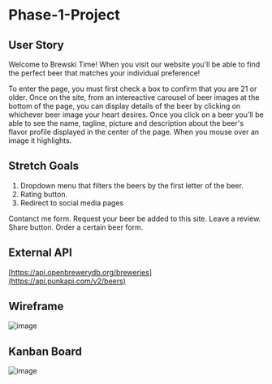 # Phase-1-Project

## User Story
Welcome to Brewski Time! When you visit our website you'll be able to find the perfect beer that matches your individual preference!

To enter the page, you must first check a box to confirm that you are 21 or older. Once on the site, from an intereactive carousel of beer images at the bottom of the page, you can display details of the beer by clicking on whichever beer image your heart desires. Once you click on a beer you'll be able to see the name, tagline, picture and description about the beer's flavor profile displayed in the center of the page. When you mouse over an image it highlights.

## Stretch Goals
1. Dropdown menu that filters the beers by the first letter of the beer.
2. Rating button. 
3. Redirect to social media pages

Contanct me form. Request your beer be added to this site. Leave a review.
Share button.
Order a certain beer form.

## External API
[https://api.openbrewerydb.org/breweries](https://api.punkapi.com/v2/beers)

## Wireframe
![image](https://github.com/Kmlove/Phase-1-Project/assets/106281281/b50a969e-4e6f-4fef-bc0e-6bd73ba54609)

## Kanban Board
![image](https://github.com/Kmlove/Phase-1-Project/assets/106281281/c388e4a1-2058-4ce8-8275-aa89335c0cae)

